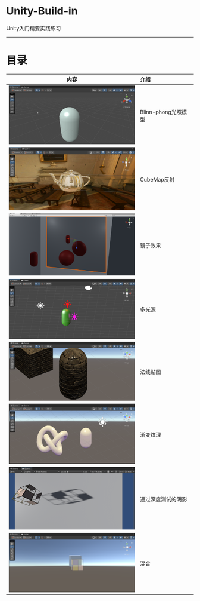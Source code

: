 # Unity-Build-in
Unity入门精要实践练习

***

# 目录

内容 | 介绍 | 
:-:|:-|
<img src="Assets\shader\Blinn-phong\Blinn-phong.png" width=350> | Blinn-phong光照模型
<img src="Assets\shader\Cubemap_reflect\res.png" width=350> | CubeMap反射
<img src="Assets\shader\Mirror\res.png" width=350> | 镜子效果
<img src="Assets\shader\Multiple_light_source\res.png" width=350> | 多光源
<img src="Assets\shader\Normal_Mapping\res.png" width=350> | 法线贴图
<img src="Assets\shader\RampTexture\Ramp.png" width=350> | 渐变纹理
<img src="Assets\shader\Shadow\AlphaTestShadow\res.png" width=350> | 通过深度测试的阴影
<img src="Assets\shader\Transparent\Blend\res.png" width=350> | 混合

